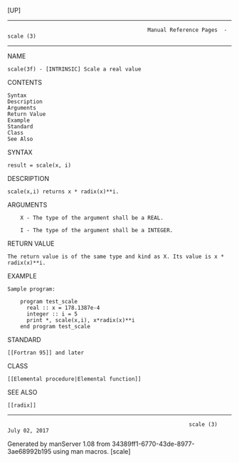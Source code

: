 [UP]

-----------------------------------------------------------------------------------------------------------------------------------
                                                Manual Reference Pages  - scale (3)
-----------------------------------------------------------------------------------------------------------------------------------
                                                                 
NAME

    scale(3f) - [INTRINSIC] Scale a real value

CONTENTS

    Syntax
    Description
    Arguments
    Return Value
    Example
    Standard
    Class
    See Also

SYNTAX

    result = scale(x, i)

DESCRIPTION

    scale(x,i) returns x * radix(x)**i.

ARGUMENTS

        X - The type of the argument shall be a REAL.

        I - The type of the argument shall be a INTEGER.

RETURN VALUE

    The return value is of the same type and kind as X. Its value is x * radix(x)**i.

EXAMPLE

    Sample program:

        program test_scale
          real :: x = 178.1387e-4
          integer :: i = 5
          print *, scale(x,i), x*radix(x)**i
        end program test_scale



STANDARD

    [[Fortran 95]] and later

CLASS

    [[Elemental procedure|Elemental function]]

SEE ALSO

    [[radix]]

-----------------------------------------------------------------------------------------------------------------------------------

                                                             scale (3)                                                July 02, 2017

Generated by manServer 1.08 from 34389ff1-6770-43de-8977-3ae68992b195 using man macros.
                                                              [scale]
